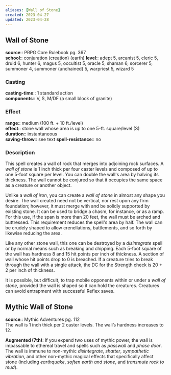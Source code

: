 ```yaml
---
aliases: [Wall of Stone]
created: 2023-04-27
updated: 2023-04-28
---
```


## Wall of Stone

**source**:: PRPG Core Rulebook pg. 367  
**school**:: conjuration (creation) (earth)
**level**:: adept 5, arcanist 5, cleric 5, druid 6, hunter 6, magus 5, occultist 5, oracle 5, shaman 6, sorcerer 5, summoner 4, summoner (unchained) 5, warpriest 5, wizard 5

### Casting

**casting-time**:: 1 standard action  
**components**:: V, S, M/DF (a small block of granite)

### Effect

**range**:: medium (100 ft. + 10 ft./level)  
**effect**:: stone wall whose area is up to one 5-ft. square/level (S)  
**duration**:: instantaneous  
**saving-throw**:: see text
**spell-resistance**:: no

### Description

This spell creates a wall of rock that merges into adjoining rock surfaces. A *wall of stone* is 1 inch thick per four caster levels and composed of up to one 5-foot square per level. You can double the wall's area by halving its thickness. The wall cannot be conjured so that it occupies the same space as a creature or another object.  
  
Unlike a *wall of iron*, you can create a *wall of stone* in almost any shape you desire. The wall created need not be vertical, nor rest upon any firm foundation; however, it must merge with and be solidly supported by existing stone. It can be used to bridge a chasm, for instance, or as a ramp. For this use, if the span is more than 20 feet, the wall must be arched and buttressed. This requirement reduces the spell's area by half. The wall can be crudely shaped to allow crenellations, battlements, and so forth by likewise reducing the area.  
  
Like any other stone wall, this one can be destroyed by a *disintegrate* spell or by normal means such as breaking and chipping. Each 5-foot square of the wall has hardness 8 and 15 hit points per inch of thickness. A section of wall whose hit points drop to 0 is breached. If a creature tries to break through the wall with a single attack, the DC for the Strength check is 20 + 2 per inch of thickness.  
  
It is possible, but difficult, to trap mobile opponents within or under a *wall of stone*, provided the wall is shaped so it can hold the creatures. Creatures can avoid entrapment with successful Reflex saves.

## Mythic Wall of Stone

**source**:: Mythic Adventures pg. 112  
The wall is 1 inch thick per 2 caster levels. The wall’s hardness increases to 12.  
  
**Augmented (7th)**: If you expend two uses of mythic power, the wall is impassable to ethereal travel and spells such as *passwall* and *phase door*. The wall is immune to non-mythic *disintegrate*, *shatter*, *sympathetic vibration*, and other non-mythic magical effects that specifically affect stone (including *earthquake*, *soften earth and stone*, and *transmute rock to mud*).
